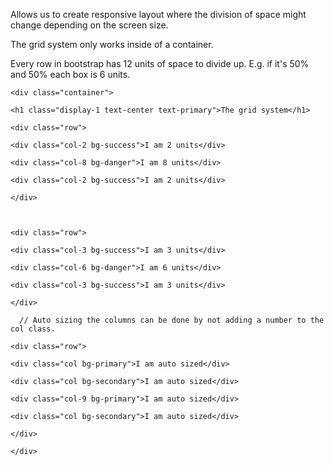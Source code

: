 Allows us to create responsive layout where the division of space might change depending on the screen size. 

The grid system only works inside of a container. 

Every row in bootstrap has 12 units of space to divide up. E.g. if it's 50% and 50% each box is 6 units. 

```
<div class="container">

<h1 class="display-1 text-center text-primary">The grid system</h1>

<div class="row">

<div class="col-2 bg-success">I am 2 units</div>

<div class="col-8 bg-danger">I am 8 units</div>

<div class="col-2 bg-success">I am 2 units</div>

</div>

  

<div class="row">

<div class="col-3 bg-success">I am 3 units</div>

<div class="col-6 bg-danger">I am 6 units</div>

<div class="col-3 bg-success">I am 3 units</div>

</div>

  // Auto sizing the columns can be done by not adding a number to the col class.

<div class="row">

<div class="col bg-primary">I am auto sized</div>

<div class="col bg-secondary">I am auto sized</div>

<div class="col-9 bg-primary">I am auto sized</div>

<div class="col bg-secondary">I am auto sized</div>

</div>

</div>
```